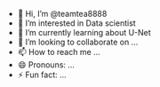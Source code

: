 - 👋 Hi, I’m @teamtea8888
- 👀 I’m interested in Data scientist
- 🌱 I’m currently learning about U-Net 
- 💞️ I’m looking to collaborate on ...
- 📫 How to reach me ...
- 😄 Pronouns: ...
- ⚡ Fun fact: ...

<!---
teamtea8888/teamtea8888 is a ✨ special ✨ repository because its `README.md` (this file) appears on your GitHub profile.
You can click the Preview link to take a look at your changes.
--->
